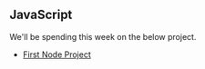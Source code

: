 ## JavaScript

We'll be spending this week on the below project.

* [First Node Project](https://github.com/Pklong/github-grabber)